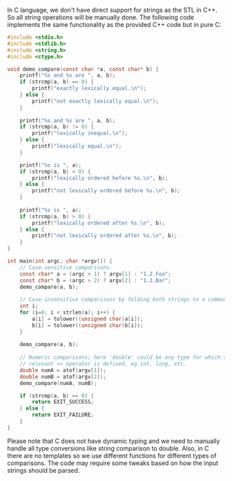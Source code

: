  In C language, we don't have direct support for strings as the STL in C++. So all string operations will be manually done. The following code implements the same functionality as the provided C++ code but in pure C:

```c
#include <stdio.h>
#include <stdlib.h>
#include <string.h>
#include <ctype.h>

void demo_compare(const char *a, const char* b) {
    printf("%s and %s are ", a, b);
    if (strcmp(a, b) == 0) {
        printf("exactly lexically equal.\n");
    } else {
        printf("not exactly lexically equal.\n");
    }
    
    printf("%s and %s are ", a, b);
    if (strcmp(a, b) != 0) {
        printf("lexically inequal.\n");
    } else {
        printf("lexically equal.\n");
    }

    printf("%s is ", a);
    if (strcmp(a, b) < 0) {
        printf("lexically ordered before %s.\n", b);
    } else {
        printf("not lexically ordered before %s.\n", b);
    }
    
    printf("%s is ", a);
    if (strcmp(a, b) > 0) {
        printf("lexically ordered after %s.\n", b);
    } else {
        printf("not lexically ordered after %s.\n", b);
    }
}

int main(int argc, char *argv[]) {
    // Case-sensitive comparisons.
    const char* a = (argc > 1) ? argv[1] : "1.2.Foo";
    const char* b = (argc > 2) ? argv[2] : "1.3.Bar";
    demo_compare(a, b);
    
    // Case-insensitive comparisons by folding both strings to a common case.
    int i;
    for (i=0; i < strlen(a); i++) {
        a[i] = tolower((unsigned char)a[i]);
        b[i] = tolower((unsigned char)b[i]);
    }
    
    demo_compare(a, b);
    
    // Numeric comparisons; here 'double' could be any type for which the
    // relevant >> operator is defined, eg int, long, etc.
    double numA = atof(argv[1]);
    double numB = atof(argv[2]);
    demo_compare(numA, numB);

    if (strcmp(a, b) == 0) {
        return EXIT_SUCCESS;
    } else {
        return EXIT_FAILURE;
    }
}
```
Please note that C does not have dynamic typing and we need to manually handle all type conversions like string comparison to double. Also, in C there are no templates so we use different functions for different types of comparisons. The code may require some tweaks based on how the input strings should be parsed.
